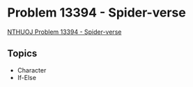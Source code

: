 # Problem 13394 - Spider-verse
[NTHUOJ Problem 13394 - Spider-verse](https://acm.cs.nthu.edu.tw/problem/13394/)

## Topics
- Character
- If-Else